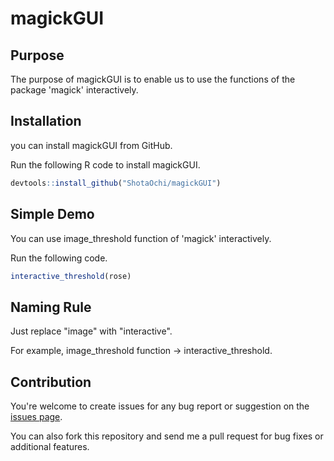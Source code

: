 # magickGUI

## Purpose
The purpose of magickGUI is to enable us to use the functions of the package 'magick' interactively.

## Installation
you can install magickGUI from GitHub.

Run the following R code to install magickGUI.
```r
devtools::install_github("ShotaOchi/magickGUI")
```

## Simple Demo
You can use image_threshold function of 'magick' interactively.

Run the following code.
```r
interactive_threshold(rose)
```

## Naming Rule
Just replace "image" with "interactive".

For example, image_threshold function &rarr; interactive_threshold.

## Contribution
You're welcome to create issues for any bug report or suggestion on the [issues page](https://github.com/ShotaOchi/magickGUI/issues).

You can also fork this repository and send me a pull request for bug fixes or additional features.
